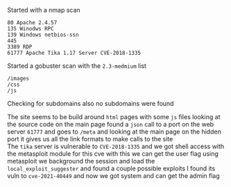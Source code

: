 Started with a nmap scan
```
80 Apache 2.4.57
135 Winodws RPC
139 Windows netbios-ssn
445 
3389 RDP
61777 Apache Tika 1.17 Server CVE-2018-1335
```

Started a gobuster scan with the `2.3-medmium` list
```
/images
/css
/js
```
Checking for subdomains also no subdomains were found

The site seems to be build around `html` pages with some `js` files looking at the source code on the main page found a `json` call to a port on the web server `61777` and goes to `/meta` and looking at the main page on the hidden port it gives us all the link formats to make calls to the site   
The `tika` server is vulnerable to `CVE-2018-1335` and we got shell access with the metasploit module for this cve with this we can get the user flag using metasploit we background the session and load the `local_exploit_suggester` and found a couple possible exploits I found its vuln to `cve-2021-40449` and now we got system and can get the admin flag